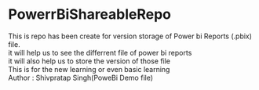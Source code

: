 # PowerrBiShareableRepo
This is repo has been create for version storage of Power bi Reports (.pbix) file.<br>
it will help us to see the differrent file of power bi reports <br>
it will also help us to store the version of those file<br>
This is for the new learning or even basic learning  <br>
Author : Shivpratap Singh(PoweBi Demo file)
